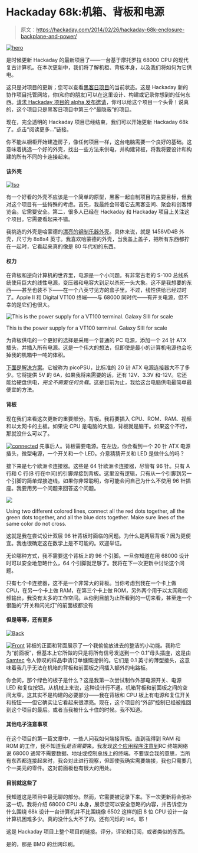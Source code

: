 # Hackaday 68k:机箱、背板和电源

> 原文：<https://hackaday.com/2014/02/26/hackaday-68k-enclosure-backplane-and-power/>

[![hero](img/cff76c3db4c850b65077f1ecea63da60.png)](http://hackaday.com/wp-content/uploads/2014/02/hero.jpg)

是时候更新 Hackaday 的最新项目了——一台基于摩托罗拉 68000 CPU 的现代复古计算机。在本次更新中，我们将了解机柜、背板本身，以及我们将如何为它供电。

这只是对项目的更新；您可以查看[黑客日项目](http://projects.hackaday.com/project/5-MC68000-Backplane-Computer)的当前状态。这是 Hackaday 新的协作项目托管网站，你(和你的朋友)可以在这里设计、构建或记录你想到的任何东西。[请求 Hackaday 项目的 alpha 发布邀请](http://projects.hackaday.com/requestinvite)，你可以给这个项目一个头骨！说真的，这个项目只是黑客日项目中第三个“最隐蔽”的项目。

现在，完全透明的 Hackaday 项目已经结束，我们可以开始更新 Hackaday 68k 了。点击“阅读更多…”链接。

你不能从橱柜开始建造房子，像任何项目一样，这台电脑需要一个良好的基础。这意味着挑选一个好的外壳，找出一些方法来供电，并构建背板，将我将要设计和构建的所有不同的卡连接起来。

#### 该外壳

[![Iso](img/6b73a78ab05e47d251827602f4069d3d.png)](http://hackaday.com/wp-content/uploads/2014/02/iso.jpg)

有一个好看的外壳不应该是一个简单的原型，黑客一起自制项目的主要目标，但我对这个项目有一些特殊的考虑。首先，我最终会带着它去黑客空间、聚会和创客博览会。它需要安全。第二，很多人已经在 Hackaday 和 Hackaday 项目上关注这个项目。它需要看起来不错。

我挑选的外壳是哈蒙德的[漂亮的钢制乐器外壳](http://hammondmfg.com/dwg15.htm)。具体来说，就是 1458VD4B 外壳，尺寸为 8x8x4 英寸。我喜欢哈蒙德的外壳，当我盖上盖子，把所有东西都拧在一起时，它看起来真的像是 80 年代初的东西。

#### 权力

在背板和逆向计算机的世界里，电源是一个小问题。有非常古老的 S-100 总线系统使用巨大的线性电源，变压器和电容大到足以杀死一头大象。这不是我想要的东西——甚至也装不下——在一个八英寸见方的盒子里。不过，线性供给已经过时了。Apple II 和 Digital VT100 终端——与 68000 同时代——有开关电源，但不幸的是它们也很大。

![This is the power supply for a VT100 terminal. Galaxy SIII for scale](img/f1a076d0a5c049d850f29a5f16a8a757.png)

This is the power supply for a VT100 terminal. Galaxy SIII for scale

为背板供电的一个更好的选择是采用一个普通的 PC 电源，添加一个 24 针 ATX 插头，并插入所有电源。这是一个伟大的想法，但即使是最小的计算机电源也会吃掉我的机箱中一吨的体积。

[下面是解决方案](http://www.mini-box.com/picoPSU-80)。它被称为 picoPSU，比标准的 20 针 ATX 电源连接器大不了多少。它将提供 5V 的 6A，如果我将来需要的话，还有 12V、3.3V 和-12V。它还能给硬盘供电，*完全不需要任何负载*。这是目前为止，我给这台电脑供电最简单最便宜的方法。

#### 背板

现在我们来看这次更新的重要部分。背板。我将要插入 CPU、ROM、RAM、视频和以太网卡的主板。如果说 CPU 是电脑的大脑，背板就是脑干。如果这个不行，那就没什么可以了。

[![connected](img/a97861de8e23988314f28c2c0aa3c437.png)](http://hackaday.com/wp-content/uploads/2014/02/connected.jpg) 先事后人。背板需要电源。在左边，你会看到一个 20 针 ATX 电源插头，微型电源，一个开关和一个 LED。介意猜猜开关和 LED 是做什么的吗？

接下来是七个欧洲卡连接器。这些是 64 针欧洲卡连接器，尽管有 96 针。只有 A 行和 C 行(B 行在中间)的引脚焊接到背板。这里没有逻辑，只有从一个引脚到另一个引脚的简单焊接迹线。如果你非常聪明，你可能会问自己为什么不使用 96 针插座。我要用另一个问题来回答这个问题。

![](img/01e0e48faa9671ba894ef40541079bf4.png)

Using two different colored lines, connect all the red dots together, all the green dots together, and all the blue dots together. Make sure lines of the same color do not cross.

这就是我在尝试设计双层 96 针背板时面临的问题。为什么是两层背板？因为更便宜。我也很确定这在数学上是不可能的。欢迎举证。

无论哪种方式，我不需要这个背板上的 96 个引脚。一旦你知道在用 68000 设计时可以安全地忽略什么，64 个引脚就足够了。我将在下一次更新中讨论这个问题。

只有七个卡连接器，这不是一个非常大的背板。当你考虑到我在一个卡上做 CPU，在另一个卡上做 RAM，在第三个卡上做 ROM，另外两个用于以太网和视频输出，我没有太多的工作空间。从你到目前为止所看到的一切来看，甚至连一个很酷的“开关和闪光灯”的前面板都没有

#### 但是等等，还有更多

[![Back](img/4f519308e6aa140f33776ffe98e3470b.png)](http://hackaday.com/wp-content/uploads/2014/02/back.jpg)

[![Front](img/82a2ef4890da95a799b17407cafbbf89.png)](http://hackaday.com/wp-content/uploads/2014/02/front.jpg) 背板的正面和背面展示了一个我偷偷放进去的整洁的小功能。我称它为“前面板”，但基本上它所做的只是将所有信号发送到一个 0.1”母头插座，这是由 [Samtec](https://www.samtec.com/) 令人惊叹的样品申请订单慷慨提供的。它们是 0.1 英寸的薄型接头，这意味着我几乎无法在机箱的背板和前面板之间插入额外的电路板。

你会问，那个绿色的板子是什么？这是我第一次尝试制作外部电源开关、电源 LED 和复位按钮。从机械上来说，这种设计行不通。机箱背板和前面板之间的空间太窄。这其实不是构建的必要部分——我在背板和 CPU 板上有电源和复位开关和按钮——但它确实让它看起来很漂亮。现在，这个项目的“外部”控制已经被推回到这个项目的最后。或者当我被什么卡住的时候。我不知道。

#### 其他电子注意事项

在这个项目的第一篇文章中，一些人问我如何端接背板。直到我得到 RAM 和 ROM 的工作，我不知道我*是否需要*来。我发现[这个应用程序注意到](http://www.bourns.com/data/global/pdfs/rctermap.pdf)RC 终端网络说 68000 通常不需要数据、地址或控制总线上的终端。不要误会我的意思，当所有东西都连接起来时，我会对此进行观察，但即使我确实需要端接，我也只需要几个一美元的零件。这对前面板也有很大的用处。

#### 目前就这些了

我知道这是项目中最无聊的部分。然而，它需要被记录下来。下一次更新将会弥补这一切。我将介绍 68000 CPU 本身，展示您可以安全忽略的内容，并告诉您为什么围绕 68k 设计一台计算机并不比围绕像 6502 这样的旧 8 位 CPU 设计一台计算机困难多少。真的没什么大不了的。还有闪烁的 led。耶！

这是 Hackaday 项目上整个项目的链接。评分，评论和订阅，或者类似的东西。

是的，那是 BMO 的丝网印刷。